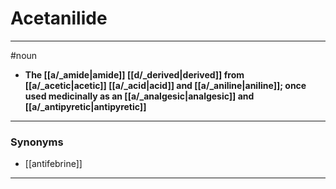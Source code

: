 # Acetanilide
---
#noun
- **The [[a/_amide|amide]] [[d/_derived|derived]] from [[a/_acetic|acetic]] [[a/_acid|acid]] and [[a/_aniline|aniline]]; once used medicinally as an [[a/_analgesic|analgesic]] and [[a/_antipyretic|antipyretic]]**
---
### Synonyms
- [[antifebrine]]
---
